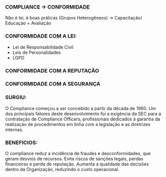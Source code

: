 ### COMPLIANCE -> CONFORMIDADE

Não é lei, é boas práticas (Grupos Heterogêneos) -> Capacitação/ Educação + Avaliação

### CONFORMIDADE COM A LEI:
- Lei de Responsabilidade Civil
- Leis de Personalidades
- LGPD

### CONFORMIDADE COM A REPUTAÇÃO

### CONFORMIDADE COM A SEGURANÇA

### SURGIU:
O Compliance começou a ser concebido a partir da década de 1960. Um dos principais fatores deste desenvolvimento foi a exigência da SEC para a contratação de Compliance Officers, 
profissionais dedicados à garantia da realização de procedimentos em linha com a legislação e as diretrizes internas.

### BENEFICIOS:
O compliance reduz a incidência de fraudes e desconformidades, que geram desvios de recursos. 
Evita riscos de sanções legais, perdas financeiras e perda de reputação. Aumenta a qualidade das decisões dentro da Organização, reduzindo o custo operacional.
